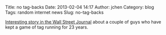 Title: no tag-backs
Date: 2013-02-04 14:17
Author: jchen
Category: blog
Tags: random internet news
Slug: no-tag-backs

[Interesting story in the Wall Street Journal][] about a couple of guys
who have kept a game of tag running for 23 years.

  [Interesting story in the Wall Street Journal]: http://online.wsj.com/article/SB10001424127887323375204578269991660836834.html#project%3DTagParticipationB%26articleTabs%3Darticle

